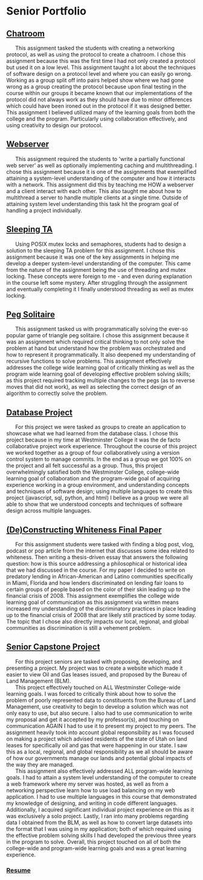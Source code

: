 # Senior Portfolio

## [Chatroom](https://github.com/C-Moore21/SeniorPortfolio/tree/master/Chatroom)

&nbsp;&nbsp;&nbsp;&nbsp;&nbsp;&nbsp;This assignment tasked the students with creating a networking protocol, as well as using the protocol to create a chatroom. I chose this assignment because this was the first time I had not only created a protocol but used it on a low level. This assignment taught a lot about the techniques of software design on a protocol level and where you can easily go wrong. Working as a group split off into pairs helped show where we had gone wrong as a group creating the protocol because upon final testing in the course within our groups it became known that our implementations of the protocol did not always work as they should have due to minor differences which could have been ironed out in the protocol if it was designed better. This assignment I believed utilized many of the learning goals from both the college and the program. Particularly using collaboration effectively, and using creativity to design our protocol.

## [Webserver](https://github.com/C-Moore21/SeniorPortfolio/tree/master/webserver)

&nbsp;&nbsp;&nbsp;&nbsp;&nbsp;&nbsp;This assignment required the students to 'write a partially functional web server' as well as optionally implementing caching and multithreading. I chose this assignment because it is one of the assignments that exemplified attaining a system-level understanding of the computer and how it interacts with a network. This assignment did this by teaching me HOW a webserver and a client interact with each other. This also taught me about how to multithread a server to handle multiple clients at a single time. Outside of attaining system level understanding this task hit the program goal of handling a project individually.

## [Sleeping TA](https://github.com/C-Moore21/SeniorPortfolio/tree/master/sleepingta/src)

&nbsp;&nbsp;&nbsp;&nbsp;&nbsp;&nbsp;Using POSIX mutex locks and semaphores, students had to design a solution to the sleeping TA problem for this assignment. I chose this assignment because it was one of the key assignments in helping me develop a deeper system-level understanding of the computer. This came from the nature of the assignment being the use of threading and mutex locking. These concepts were foreign to me - and even during explanation in the course left some mystery. After struggling through the assignment and eventually completing it I finally understood threading as well as mutex locking.

## [Peg Solitaire](https://github.com/C-Moore21/SeniorPortfolio/tree/master/peg_solitare)

&nbsp;&nbsp;&nbsp;&nbsp;&nbsp;&nbsp;This assignment tasked us with programmatically solving the ever-so popular game of triangle peg solitaire. I chose this assignment because it was an assignment which required critical thinking to not only solve the problem at hand but understand how the problem was orchestrated and how to represent it programmatically. It also deepened my understanding of recursive functions to solve problems. This assignment effectively addresses the college wide learning goal of critically thinking as well as the program wide learning goal of developing effective problem solving skills; as this project required tracking multiple changes to the pegs (as to reverse moves that did not work), as well as selecting the correct design of an algorithm to correctly solve the problem.

## [Database Project](https://github.com/C-Moore21/SeniorPortfolio/tree/master/db_project/HopToIt-master)

&nbsp;&nbsp;&nbsp;&nbsp;&nbsp;&nbsp;For this project we were tasked as groups to create an application to showcase what we had learned from the database class. I chose this project because in my time at Westminster College it was the de facto collaborative project work experience. Throughout the course of this project we worked together as a group of four collaboratively using a version control system to manage commits. In the end as a group we got 100% on the project and all felt successful as a group. Thus, this project overwhelmingly satisfied both the Westminster College, college-wide learning goal of collaboration and the program-wide goal of acquiring experience working in a group environment, and understanding concepts and techniques of software design; using multiple languages to create this project (javascript, sql, python, and html) I believe as a group we were all able to show that we understood concepts and techniques of software design across multiple languages.

## [(De)Constructing Whiteness Final Paper](https://github.com/C-Moore21/SeniorPortfolio/blob/master/(De)Constructing%20Whiteness%20-%20Final%20Paper.pdf)

&nbsp;&nbsp;&nbsp;&nbsp;&nbsp;&nbsp;For this assignment students were tasked with finding a blog post, vlog, podcast or pop article from the internet that discusses some idea related to whiteness. Then writing a thesis-driven essay that answers the following question: how is this source addressing a philosophical or historical idea that we had discussed in the course. For my paper I decided to write on predatory lending in African-American and Latino communities specifically in Miami, Florida and how lenders discriminated on lending fair loans to certain groups of people based on the color of their skin leading up to the financial crisis of 2008. This assignment exemplifies the college wide learning goal of communication as this assignment via written means increased my understanding of the discriminatory practices in place leading up to the financial crisis of 2008 that are likely still practiced by some today. The topic that I chose also directly impacts our local, regional, and global communities as discrimination is still a vehement problem.

## [Senior Capstone Project](https://camden-moore.host/)

&nbsp;&nbsp;&nbsp;&nbsp;&nbsp;&nbsp;For this project seniors are tasked with proposing, developing, and presenting a project. My project was to create a website which made it easier to view Oil and Gas leases issued, and proposed by the Bureau of Land Management (BLM). <br/>
&nbsp;&nbsp;&nbsp;&nbsp;&nbsp;&nbsp;This project effectively touched on ALL Westminster College-wide learning goals. I was forced to critically think about how to solve the problem of poorly represented data to constituents from the Bureau of Land Management, use creativity to begin to develop a solution which was not only easy to use, but also secure. I also had to use communication to write my proposal and get it accepted by my professor(s), and touching on communication AGAIN I had to use it to present my project to my peers. The assignment heavily took into account global responsibility as I was focused on making a project which advised residents of the state of Utah on land leases for specifically oil and gas that were happening in our state. I saw this as a local, regional, and global responsibility as we all should be aware of how our governments manage our lands and potential global impacts of the way they are managed. <br/>
&nbsp;&nbsp;&nbsp;&nbsp;&nbsp;&nbsp;This assignment also effectively addressed ALL program-wide  learning goals. I had to attain a system level understanding of the computer to create a web framework where my server was hosted, as well as from a networking perspective learn how to use load balancing on my web application. I had to use multiple languages in this course that demonstrated my knowledge of designing, and writing in code different languages. Additionally, I acquired significant individual project experience on this as it was exclusively a solo project. Lastly, I ran into many problems regarding data I obtained from the BLM, as well as how to convert large datasets into the format that I was using in my application; both of which required using the effective problem solving skills I had developed the previous three years in the program to solve. Overall, this project touched on all of both the college-wide and program-wide learning goals and was a great learning experience.  

### [Resume](https://github.com/C-Moore21/SeniorPortfolio/blob/master/resume.pdf)


